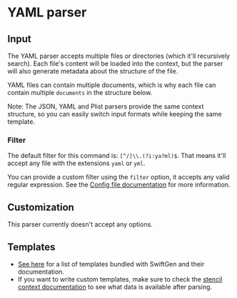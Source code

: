 # YAML parser

## Input

The YAML parser accepts multiple files or directories (which it'll recursively search). Each file's content will be loaded into the context, but the parser will also generate metadata about the structure of the file.

YAML files can contain multiple documents, which is why each file can contain multiple `documents` in the structure below.

Note: The JSON, YAML and Plist parsers provide the same context structure, so you can easily switch input formats while keeping the same template.

### Filter

The default filter for this command is: `[^/]\\.(?i:ya?ml)$`. That means it'll accept any file with the extensions `yaml` or `yml`.

You can provide a custom filter using the `filter` option, it accepts any valid regular expression. See the [Config file documentation](../ConfigFile.md) for more information.


## Customization

This parser currently doesn't accept any options.

## Templates

* [See here](../templates/yaml) for a list of templates bundled with SwiftGen and their documentation.
* If you want to write custom templates, make sure to check the [stencil context documentation](../SwiftGenKit%20Contexts/yaml.md) to see what data is available after parsing.
